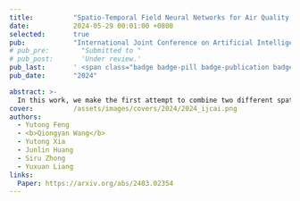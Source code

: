 ```yaml
---
title:          "Spatio-Temporal Field Neural Networks for Air Quality Inference"
date:           2024-05-29 00:01:00 +0800
selected:       true
pub:            "International Joint Conference on Artificial Intelligence (IJCAI)"
# pub_pre:        "Submitted to "
# pub_post:       'Under review.'
pub_last:       ' <span class="badge badge-pill badge-publication badge-success">Conference</span>'
pub_date:       "2024"

abstract: >-
  In this work, we make the first attempt to combine two different spatio-temporal perspectives, fields and graphs, by proposing a new model, Spatio-Temporal Field Neural Network, and its corresponding new framework, Pyramidal Inference.
cover:          /assets/images/covers/2024/2024_ijcai.png
authors:
  - Yutong Feng
  - <b>Qiongyan Wang</b>
  - Yutong Xia
  - Junlin Huang
  - Siru Zhong
  - Yuxuan Liang
links:
  Paper: https://arxiv.org/abs/2403.02354
---
```

